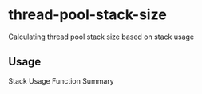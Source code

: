 # thread-pool-stack-size
Calculating thread pool stack size based on stack usage

## Usage
Stack Usage
Function Summary
